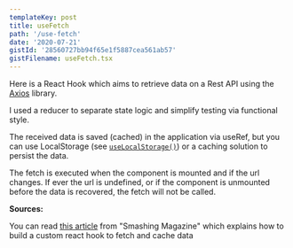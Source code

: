```yaml
---
templateKey: post
title: useFetch
path: '/use-fetch'
date: '2020-07-21'
gistId: '28560727bb94f65e1f5887cea561ab57'
gistFilename: useFetch.tsx
---
```


Here is a React Hook which aims to retrieve data on a Rest API using the [Axios](https://www.npmjs.com/package/axios) library.

I used a reducer to separate state logic and simplify testing via functional style.

The received data is saved (cached) in the application via useRef, but you can use LocalStorage (see [`useLocalStorage()`](/use-local-storage)) or a caching solution to persist the data.

The fetch is executed when the component is mounted and if the url changes. If ever the url is undefined, or if the component is unmounted before the data is recovered, the fetch will not be called.

**Sources:**

You can read [this article](https://www.smashingmagazine.com/2020/07/custom-react-hook-fetch-cache-data/) from "Smashing Magazine" which explains how to build a custom react hook to fetch and cache data
